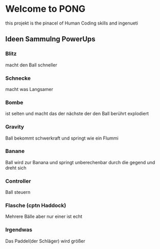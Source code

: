 # Welcome to PONG
this projekt is the pinacel of Human Coding skills and ingenueti

## Ideen Sammulng PowerUps
### Blitz 
macht den Ball schneller
### Schnecke
macht was Langsamer
### Bombe
ist selten und macht das der nächste der den Ball berührt explodiert
### Gravity
Ball bekommt schwerkraft und springt wie ein Flummi
### Banane
Ball wird zur Banana und springt unberechenbar durch die gegend und dreht sich
### Controller
Ball steuern
### Flasche (cptn Haddock)
Mehrere Bälle aber nur einer ist echt
### Irgendwas
Das Paddel(der Schläger) wird größer
